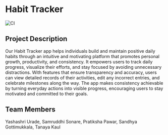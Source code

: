 # Habit Tracker

![CI](https://github.com/yashashri2409/SW-555-Agile-Puff-Girls/workflows/CI/badge.svg)

## Project Description

Our Habit Tracker app helps individuals build and maintain positive daily habits through an intuitive and motivating platform that promotes personal growth, productivity, and consistency. It empowers users to track daily progress, visualize their efforts, and stay focused by avoiding unnecessary distractions. With features that ensure transparency and accuracy, users can view detailed records of their activities, edit any incorrect entries, and celebrate milestones along the way. The app makes consistency achievable by turning everyday actions into visible progress, encouraging users to stay motivated and committed to their goals.

## Team Members

Yashashri Urade,
Samruddhi Sonare,
Pratiksha Pawar,
Sandhya Gottimukkala,
Tanaya Kaul
